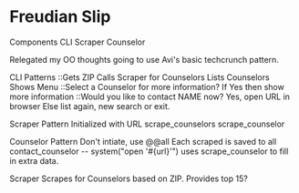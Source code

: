 # Freudian Slip

Components
CLI
Scraper
Counselor

Relegated my OO thoughts going to use Avi's basic techcrunch pattern.

CLI Patterns
::Gets ZIP 
Calls Scraper for Counselors
Lists Counselors
Shows Menu
::Select a Counselor for more information?
If Yes then show more information 
::Would you like to contact NAME now?
Yes, open URL in browser
Else list again, new search or exit.

Scraper Pattern
Initialized with URL
scrape_counselors 
scrape_counselor

Counselor Pattern
Don't intiate, use @@all
Each scraped is saved to all
contact_counselor -- system("open '#{url}'")
uses scrape_counselor to fill in extra data.


Scraper
Scrapes for Counselors based on ZIP.
Provides top 15?

